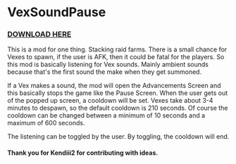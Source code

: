 # VexSoundPause

### [DOWNLOAD HERE](https://github.com/Soviaat/VexSoundPause/releases)

This is a mod for one thing. Stacking raid farms. There is a small chance for Vexes to spawn, if the user is AFK, then it could be fatal for the players.
So this mod is basically listening for Vex sounds. Mainly ambient sounds because that's the first sound the make when they get summoned.

If a Vex makes a sound, the mod will open the Advancements Screen and this basically stops the game like the Pause Screen. When the user gets out of the popped up screen, a cooldown will be set. Vexes take about 3-4 minutes to despawn, so the default cooldown is 210 seconds. Of course the cooldown can be changed between a minimum of 10 seconds and a maximum of 600 seconds. 

The listening can be toggled by the user. By toggling, the cooldown will end. 

#### Thank you for Kendiii2 for contributing with ideas. 

